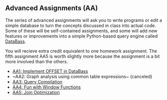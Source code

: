## Advanced Assignments (AA)

The series of advanced assignments will ask you to write programs or edit a simple database to turn the concepts discussed in class into actual code.  Some of these will be self-contained assignments, and some will add new features or improvements into a simple Python-based query engine called  [DataBass](https://www.github.com/w4111/databass-public).

You will recieve extra credit equivalent to one homework assignment.  The fifth assignment AA5 is worth slightly more because the assignment is a bit more involved than the others.

* [AA1: Implement OFFSET in DataBass](./databass/offset.md)
* ~AA2: Graph analysis using common table expressions~ (canceled)
* [AA3: Query Compilation](./databass/compile.md)
* [AA4: Fun with Window Functions](./)
* [AA5: Join Optimization](./databass/join.md)
